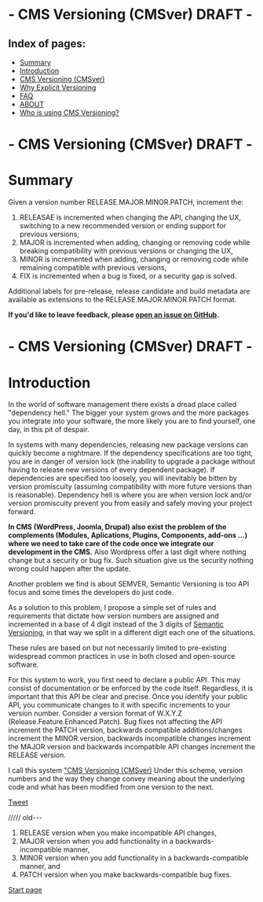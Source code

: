 # - CMS Versioning (CMSver) DRAFT -

Index of pages:
---------------

* [Summary](/README.md#Summary)
* [Introduction](/README.md#Introduction)
* [CMS Versioning (CMSver)](/VERSIONING.md)
* [Why Explicit Versioning](/WHY.md)
* [FAQ](/FAQ.md)
* [ABOUT](/ABOUT.md)
* [Who is using CMS Versioning?](/USERS.md)

# - CMS Versioning (CMSver) DRAFT -


# <a name="Summary"></a>Summary

Given a version number RELEASE.MAJOR.MINOR.PATCH, increment the:

1. RELEASAE is incremented when changing the API, changing the UX, switching to a new recommended version or ending support for previous versions,
1. MAJOR is incremented when adding, changing or removing code while breaking compatibility with previous versions or changing the UX,
1. MINOR is incremented when adding, changing or removing code while remaining compatible with previous versions,
1. FIX is incremented when a bug is fixed, or a security gap is solved.

Additional labels for pre-release, release candidate and build metadata are available as extensions to the RELEASE.MAJOR.MINOR.PATCH format.

**If you'd like to leave feedback, please [open an issue on GitHub](https://github.com/colomet/CMSver/issues).**
  
# - CMS Versioning (CMSver) DRAFT -  

# <a name="Introduction"></a>Introduction

In the world of software management there exists a dread place called "dependency hell." The bigger your system grows and the more packages you integrate into your software, the more likely you are to find yourself, one day, in this pit of despair.

In systems with many dependencies, releasing new package versions can quickly become a nightmare. If the dependency specifications are too tight, you are in danger of version lock (the inability to upgrade a package without having to release new versions of every dependent package). If dependencies are specified too loosely, you will inevitably be bitten by version promiscuity (assuming compatibility with more future versions than is reasonable).
Dependency hell is where you are when version lock and/or version promiscuity prevent you from easily and safely moving your project forward.

**In CMS (WordPress, Joomla, Drupal) also exist the problem of the complements (Modules, Aplications, Plugins, Components, add-ons ...) where we need to take care of the code once we integrate our development in the CMS.** Also Wordpress offer a last digit where nothing change but a security or bug fix. Such situation give us the security nothing wrong could happen after the update.

Another problem we find is about SEMVER, Semantic Versioning is too API focus and some times the developers do just code.

As a solution to this problem, I propose a simple set of rules and requirements that dictate how version numbers are assigned and incremented in a base of 4 digit instead of the 3 digits of [Semantic Versioning](http://semver.org/), in that way we split in a different digit each one of the situations.

These rules are based on but not necessarily limited to pre-existing widespread common practices in use in both closed and open-source software.

For this system to work, you first need to declare a public API. This may consist of documentation or be enforced by the code itself. Regardless, it is important that this API be clear and precise. Once you identify your public API, you communicate changes to it with specific increments to your version number. Consider a version format of W.X.Y.Z (Release.Feature.Enhanced.Patch). Bug fixes not affecting the API increment the PATCH version, backwards compatible additions/changes increment the MINOR version, backwards incompatible changes increment the MAJOR version and backwards incompatible API changes increment the RELEASE version.

I call this system ["CMS Versioning (CMSver)](/VERSIONING.md) Under this scheme, version numbers and the way they change convey meaning about the underlying code and what has been modified from one version to the next.

   <a href="https://twitter.com/share" class="twitter-share-button" data-show-count="false">Tweet</a><script async src="//platform.twitter.com/widgets.js" charset="utf-8"></script>

///// old---
1. RELEASE version when you make incompatible API changes,
1. MAJOR version when you add functionality in a backwards-incompatible manner,
1. MINOR version when you add functionality in a backwards-compatible manner, and
1. PATCH version when you make backwards-compatible bug fixes.



[Start page](./)
